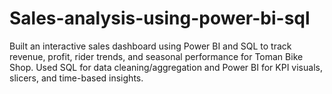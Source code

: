 # Sales-analysis-using-power-bi-sql
Built an interactive sales dashboard using Power BI and SQL to track revenue, profit, rider trends, and seasonal performance for Toman Bike Shop. Used SQL for data cleaning/aggregation and Power BI for KPI visuals, slicers, and time-based insights.
